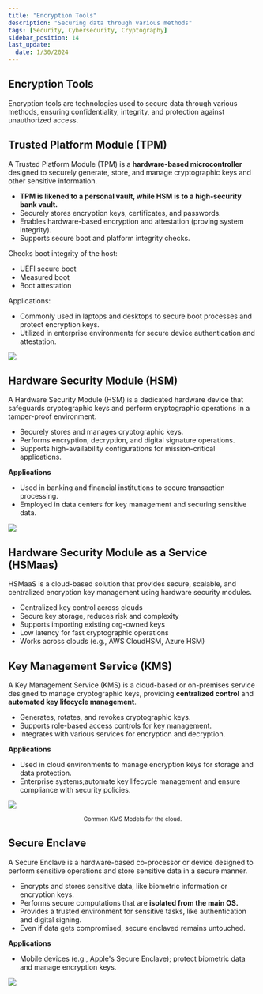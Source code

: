 ```yaml
---
title: "Encryption Tools"
description: "Securing data through various methods"
tags: [Security, Cybersecurity, Cryptography]
sidebar_position: 14
last_update:
  date: 1/30/2024
---
```



## Encryption Tools

Encryption tools are technologies used to secure data through various methods, ensuring confidentiality, integrity, and protection against unauthorized access. 

## Trusted Platform Module (TPM)

A Trusted Platform Module (TPM) is a **hardware-based microcontroller** designed to securely generate, store, and manage cryptographic keys and other sensitive information.

- **TPM is likened to a personal vault, while HSM is to a high-security bank vault.**
- Securely stores encryption keys, certificates, and passwords.
- Enables hardware-based encryption and attestation (proving system integrity).
- Supports secure boot and platform integrity checks.

Checks boot integrity of the host:

- UEFI secure boot 
- Measured boot
- Boot attestation

Applications:
  - Commonly used in laptops and desktops to secure boot processes and protect encryption keys.
  - Utilized in enterprise environments for secure device authentication and attestation.
  

<div class="img-center">

![](/img/docs/sec+-tpm-module-example.png)


</div>



## Hardware Security Module (HSM)

A Hardware Security Module (HSM) is a dedicated hardware device that safeguards cryptographic keys and perform cryptographic operations in a tamper-proof environment.

  - Securely stores and manages cryptographic keys.
  - Performs encryption, decryption, and digital signature operations.
  - Supports high-availability configurations for mission-critical applications.

**Applications**

  - Used in banking and financial institutions to secure transaction processing.
  - Employed in data centers for key management and securing sensitive data.


<div class="img-center">

![](/img/docs/sec+-hsm-moduless.png)


</div>


## Hardware Security Module as a Service (HSMaas)

HSMaaS is a cloud-based solution that provides secure, scalable, and centralized encryption key management using hardware security modules.

- Centralized key control across clouds
- Secure key storage, reduces risk and complexity
- Supports importing existing org-owned keys
- Low latency for fast cryptographic operations
- Works across clouds (e.g., AWS CloudHSM, Azure HSM)


## Key Management Service (KMS)

A Key Management Service (KMS) is a cloud-based or on-premises service designed to manage cryptographic keys, providing **centralized control** and **automated key lifecycle management**.

  - Generates, rotates, and revokes cryptographic keys.
  - Supports role-based access controls for key management.
  - Integrates with various services for encryption and decryption.

**Applications**

  - Used in cloud environments to manage encryption keys for storage and data protection.
  - Enterprise systems;automate key lifecycle management and ensure compliance with security policies.


<div class="img-center">

![](/img/docs/sec+-common-hsm-kms-modelss.png)


</div>

<center><small>Common KMS Models for the cloud.</small></center>


## Secure Enclave

A Secure Enclave is a hardware-based co-processor or device designed to perform sensitive operations and store sensitive data in a secure manner.

  - Encrypts and stores sensitive data, like biometric information or encryption keys.
  - Performs secure computations that are **isolated from the main OS.**
  - Provides a trusted environment for sensitive tasks, like authentication and digital signing.
  - Even if data gets compromised, secure enclaved remains untouched.

**Applications**

  - Mobile devices (e.g., Apple's Secure Enclave); protect biometric data and manage encryption keys.


<div class="img-center">

![](/img/docs/sec+-secure-enclave-model.png)


</div>





